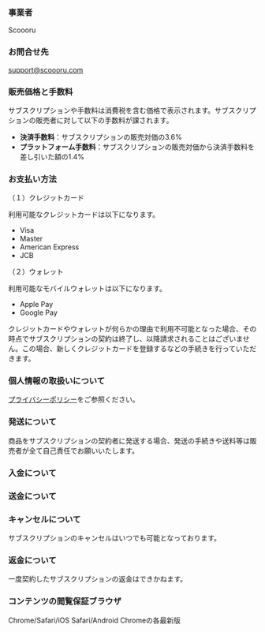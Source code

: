 ### 事業者

Scoooru

### お問合せ先

support@scoooru.com

### 販売価格と手数料

サブスクリプションや手数料は消費税を含む価格で表示されます。サブスクリプションの販売者に対して以下の手数料が課されます。

- **決済手数料**：サブスクリプションの販売対価の3.6%
- **プラットフォーム手数料**：サブスクリプションの販売対価から決済手数料を差し引いた額の1.4%

### お支払い方法

（１）クレジットカード

利用可能なクレジットカードは以下になります。

- Visa
- Master
- American Express
- JCB

（２）ウォレット

利用可能なモバイルウォレットは以下になります。

- Apple Pay
- Google Pay

クレジットカードやウォレットが何らかの理由で利用不可能となった場合、その時点でサブスクリプションの契約は終了し、以降請求されることはございません。この場合、新しくクレジットカードを登録するなどの手続きを行っていただきます。

### 個人情報の取扱いについて

[プライバシーポリシー](https://scoooru.com/policy/privacy)をご参照ください。

### 発送について

商品をサブスクリプションの契約者に発送する場合、発送の手続きや送料等は販売者が全て自己責任でお願いいたします。

### 入金について

### 送金について

### キャンセルについて

サブスクリプションのキャンセルはいつでも可能となっております。

### 返金について

一度契約したサブスクリプションの返金はできかねます。

### コンテンツの閲覧保証ブラウザ

Chrome/Safari/iOS Safari/Android Chromeの各最新版